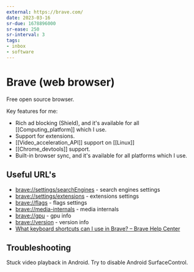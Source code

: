 ```yaml
---
external: https://brave.com/
date: 2023-03-16
sr-due: 1678896000
sr-ease: 250
sr-interval: 3
tags:
- inbox
- software
---
```


# Brave (web browser)

Free open source browser.

Key features for me:

- Rich ad blocking (Shield), and it's available for all [[Computing_platform]]
  which I use.
- Support for extensions.
- [[Video_acceleration_API]] support on [[Linux]]
- [[Chrome_devtools]] support.
- Built-in browser sync, and it's available for all platforms which I use.

## Useful URL's

- [brave://settings/searchEngines](brave://settings/searchEngines) - search
  engines settings
- [brave://settings/extensions](brave://settings/extensions) - extensions
  settings
- [brave://flags](brave://flags) - flags settings
- [brave://media-internals](brave://media-internals) - media internals
- [brave://gpu](brave://gpu) - gpu info
- [brave://version](brave://version) - version info
- [What keyboard shortcuts can I use in Brave? – Brave Help Center](https://support.brave.com/hc/en-us/articles/360032272171-What-keyboard-shortcuts-can-I-use-in-Brave-)

## Troubleshooting

Stuck video playback in Android. Try to disable Android SurfaceControl.

